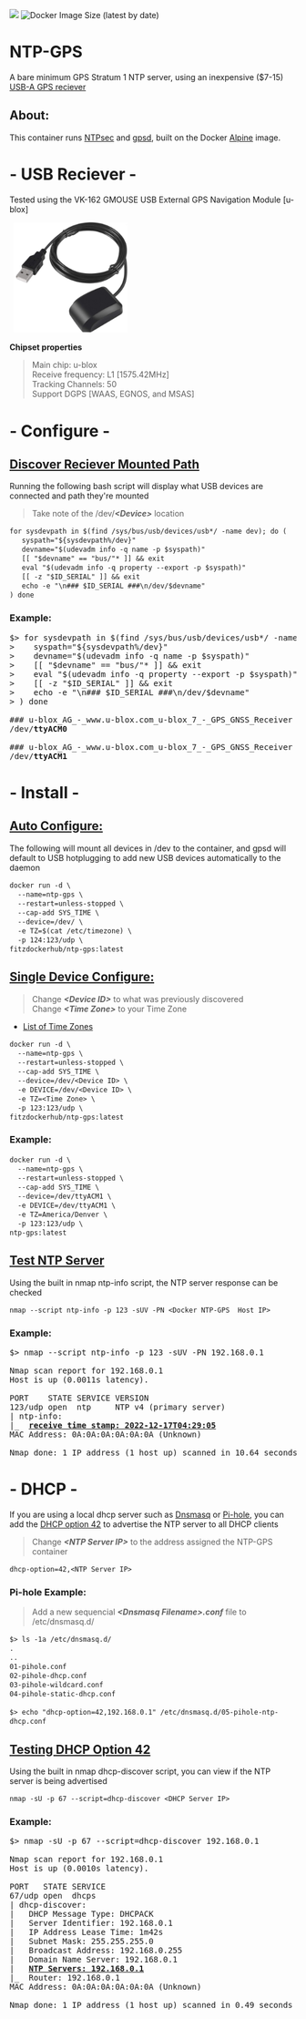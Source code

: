 
[<img src="https://img.shields.io/badge/dockerhub-Repo_Image-Important.svg?logo=Docker">](https://hub.docker.com/r/fitzdockerhub/ntp-gps)
![Docker Image Size (latest by date)](https://img.shields.io/docker/image-size/fitzdockerhub/ntp-gps)

# __NTP-GPS__ 
A bare minimum GPS Stratum 1 NTP server, using an inexpensive ($7-15) [USB-A GPS reciever](https://smile.amazon.com/s?k=usb+gps+receiver/)

## About:
This container runs [NTPsec](https://www.ntpsec.org/) and [gpsd](https://gpsd.io/), built on the Docker [Alpine](https://hub.docker.com/_/alpine) image.

# - USB Reciever -
Tested using the VK-162 GMOUSE USB External GPS Navigation Module [u-blox]

&ensp;<img src="images/USB-GPS-VK162.jpg" alt="USB Reciever" width="200"/>

**Chipset properties**
> Main chip: u-blox \
> Receive frequency: L1 [1575.42MHz] \
> Tracking Channels: 50 \
> Support DGPS [WAAS, EGNOS, and MSAS]

# - Configure -
## <u>Discover Reciever Mounted Path</u>
Running the following bash script will display what USB devices are connected and path they're mounted

> Take note of the /dev/___\<Device>___ location
 ```
for sysdevpath in $(find /sys/bus/usb/devices/usb*/ -name dev); do (
    syspath="${sysdevpath%/dev}"
    devname="$(udevadm info -q name -p $syspath)"
    [[ "$devname" == "bus/"* ]] && exit
    eval "$(udevadm info -q property --export -p $syspath)"
    [[ -z "$ID_SERIAL" ]] && exit
    echo -e "\n### $ID_SERIAL ###\n/dev/$devname"
) done
```
### Example:
<pre>
$> for sysdevpath in $(find /sys/bus/usb/devices/usb*/ -name dev); do (
>    syspath="${sysdevpath%/dev}"
>    devname="$(udevadm info -q name -p $syspath)"
>    [[ "$devname" == "bus/"* ]] && exit
>    eval "$(udevadm info -q property --export -p $syspath)"
>    [[ -z "$ID_SERIAL" ]] && exit
>    echo -e "\n### $ID_SERIAL ###\n/dev/$devname"
> ) done

### u-blox_AG_-_www.u-blox.com_u-blox_7_-_GPS_GNSS_Receiver ###
/dev/<b>ttyACM0</b>

### u-blox_AG_-_www.u-blox.com_u-blox_7_-_GPS_GNSS_Receiver ###
/dev/<b>ttyACM1</b>
</pre>

#  - Install -
## <u>Auto Configure:</u>
The following will mount all devices in /dev to the container, and gpsd will default to USB hotplugging to add new USB devices automatically to the daemon
```
docker run -d \
  --name=ntp-gps \
  --restart=unless-stopped \
  --cap-add SYS_TIME \
  --device=/dev/ \
  -e TZ=$(cat /etc/timezone) \
  -p 124:123/udp \
fitzdockerhub/ntp-gps:latest
```

## <u>Single Device Configure:</u>
>Change ___\<Device ID>___ to what was previously discovered \
Change ___\<Time Zone>___ to your Time Zone
* [List of Time Zones](https://en.wikipedia.org/wiki/List_of_tz_database_time_zones#List)

```
docker run -d \
  --name=ntp-gps \
  --restart=unless-stopped \
  --cap-add SYS_TIME \
  --device=/dev/<Device ID> \
  -e DEVICE=/dev/<Device ID> \
  -e TZ=<Time Zone> \
  -p 123:123/udp \
fitzdockerhub/ntp-gps:latest
```
### Example:
```
docker run -d \
  --name=ntp-gps \
  --restart=unless-stopped \
  --cap-add SYS_TIME \
  --device=/dev/ttyACM1 \
  -e DEVICE=/dev/ttyACM1 \
  -e TZ=America/Denver \
  -p 123:123/udp \
ntp-gps:latest
```

## <u>Test NTP Server</u>
Using the built in nmap ntp-info script, the NTP server response can be checked
```
nmap --script ntp-info -p 123 -sUV -PN <Docker NTP-GPS  Host IP>
```
### Example:
<pre>
$> nmap --script ntp-info -p 123 -sUV -PN 192.168.0.1

Nmap scan report for 192.168.0.1
Host is up (0.0011s latency).

PORT    STATE SERVICE VERSION
123/udp open  ntp     NTP v4 (primary server)
| ntp-info:
|_  <u><b>receive time stamp: 2022-12-17T04:29:05</b></u>
MAC Address: 0A:0A:0A:0A:0A:0A (Unknown)

Nmap done: 1 IP address (1 host up) scanned in 10.64 seconds
</pre>

# - DHCP -
If you are using a local dhcp server such as [Dnsmasq](https://dnsmasq.org/) or [Pi-hole](https://pi-hole.net/), you can add the [DHCP option 42](http://www.faqs.org/rfcs/rfc1769.html) to advertise the NTP server to all DHCP clients
>Change ___\<NTP Server IP>___ to the address assigned the NTP-GPS container
```
dhcp-option=42,<NTP Server IP>
```

### Pi-hole Example:
>Add a new sequencial ___\<Dnsmasq Filename>.conf___ file to /etc/dnsmasq.d/
```
$> ls -1a /etc/dnsmasq.d/
.
..
01-pihole.conf
02-pihole-dhcp.conf
03-pihole-wildcard.conf
04-pihole-static-dhcp.conf

$> echo "dhcp-option=42,192.168.0.1" /etc/dnsmasq.d/05-pihole-ntp-dhcp.conf
```
## <u>Testing DHCP Option 42</u>
Using the built in nmap dhcp-discover script, you can view if the NTP server is being advertised

```
nmap -sU -p 67 --script=dhcp-discover <DHCP Server IP>
```

### Example:
<pre>
$> nmap -sU -p 67 --script=dhcp-discover 192.168.0.1

Nmap scan report for 192.168.0.1
Host is up (0.0010s latency).

PORT   STATE SERVICE
67/udp open  dhcps
| dhcp-discover:
|   DHCP Message Type: DHCPACK
|   Server Identifier: 192.168.0.1
|   IP Address Lease Time: 1m42s
|   Subnet Mask: 255.255.255.0
|   Broadcast Address: 192.168.0.255
|   Domain Name Server: 192.168.0.1
|   <u><b>NTP Servers: 192.168.0.1</b></u>
|_  Router: 192.168.0.1
MAC Address: 0A:0A:0A:0A:0A:0A (Unknown)

Nmap done: 1 IP address (1 host up) scanned in 0.49 seconds
</pre>